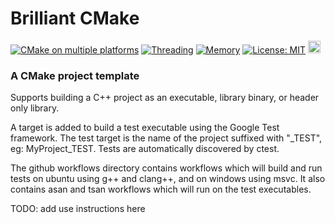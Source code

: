 # Brilliant CMake 

[![CMake on multiple platforms](https://github.com/dvd0bvb/BrilliantCMake/actions/workflows/cmake-multi-platform.yml/badge.svg)](https://github.com/dvd0bvb/BrilliantCMake/actions/workflows/cmake-multi-platform.yml) [![Threading](https://github.com/dvd0bvb/BrilliantCMake/actions/workflows/tsan.yml/badge.svg)](https://github.com/dvd0bvb/BrilliantCMake/actions/workflows/tsan.yml) [![Memory](https://github.com/dvd0bvb/BrilliantCMake/actions/workflows/asan.yml/badge.svg)](https://github.com/dvd0bvb/BrilliantCMake/actions/workflows/asan.yml) [![License: MIT](https://img.shields.io/badge/License-MIT-yellow.svg)](https://opensource.org/licenses/MIT) <a href="https://www.buymeacoffee.com/dvd0bvb"><img src="https://img.buymeacoffee.com/button-api/?text=Buy me a coffee&emoji=&slug=dvd0bvb&button_colour=deddda&font_colour=000000&font_family=Inter&outline_colour=000000&coffee_colour=FFDD00" style="height: 20px"/></a>

### A CMake project template

Supports building a C++ project as an executable, library binary, or header only library.

A target is added to build a test executable using the Google Test framework. The test target is the name of the project suffixed with "_TEST", eg: MyProject_TEST. Tests are automatically discovered by ctest.

The github workflows directory contains workflows which will build and run tests on ubuntu using g++ and clang++, and on windows using msvc. It also contains asan and tsan workflows which will run on the test executables.

TODO: add use instructions here